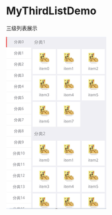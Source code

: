 # MyThirdListDemo
三级列表展示

![image](https://github.com/wjn919/MyThirdListDemo/blob/master/screenshot/third.png)
